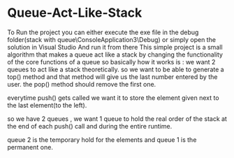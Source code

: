 # Queue-Act-Like-Stack
To Run the project you can either execute the exe file in the debug folder(stack with queue\ConsoleApplication3\Debug) or simply open the solution in Visual Studio And run it from there
This simple project is a small algorithm that makes a queue act like a stack by changing the functionality of the core functions of a queue
so basically how it works is :
we want 2 queues to act like a stack theoretically.
so we want to be able to generate a top() method and that method will give us the last number entered by the user.
the pop() method should remove the first one.


everytime push() gets called we want it to store the element given next to the last element(to the left).

so we have 2 queues ,
we want 1 queue to hold the real order of the stack at the end of each push() call and during the entire runtime.

queue 2 is the temporary hold for the elements and queue 1 is the permanent one.
